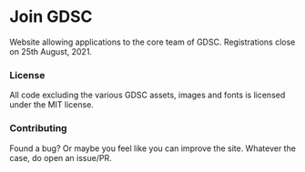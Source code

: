 # Join GDSC

Website allowing applications to the core team of GDSC. Registrations close on 25th August, 2021.

### License

All code excluding the various GDSC assets, images and fonts is licensed under the MIT license.

### Contributing

Found a bug? Or maybe you feel like you can improve the site. Whatever the case, do open an issue/PR.
